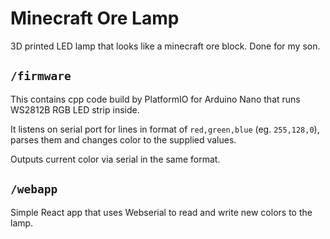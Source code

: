 # Minecraft Ore Lamp

3D printed LED lamp that looks like a minecraft ore block.
Done for my son.

## `/firmware`

This contains cpp code build by PlatformIO for Arduino Nano that runs
WS2812B RGB LED strip inside.

It listens on serial port for lines in format of `red,green,blue` (eg. `255,128,0`),
parses them and changes color to the supplied values.

Outputs current color via serial in the same format.

## `/webapp`

Simple React app that uses Webserial to read and write new colors to the lamp.

